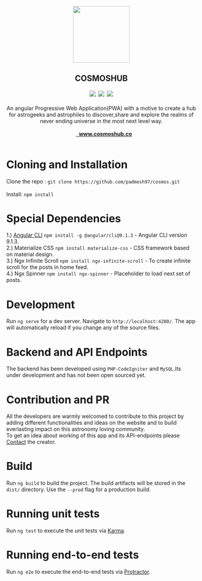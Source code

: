 <p align="center">
  <a href="https://cosmoshub.in" target="_blank">
    <img src="https://cosmoshub.in/assets/images/logo.png" width="150">
  </a>
</p>

<h2 align="center">COSMOSHUB</h2>
<h4 align="center"><img src="https://img.shields.io/github/v/release/padmesh97/cosmos.svg">&nbsp;&nbsp;<img src="https://github.com/padmesh97/cosmos/workflows/build/badge.svg">&nbsp;&nbsp;<img src="https://img.shields.io/badge/PRs-welcome-brightgreen.svg"></h4>

<p align="center">
  An angular Progressive Web Application(PWA) with a motive to create a hub for astrogeeks and astrophiles to discover,share and explore the realms of never ending universe in the most next level way.
  <br><br>
  <a href="https://cosmoshub.co" target="_blank">
  <img src="https://www.sigtarp.gov/SiteAssets/template/img/external-link.svg?Mobile=1&Source=%2F%5Flayouts%2Fmobile%2Fview%2Easpx%3FList%3Dd690280d%252D7c63%252D4a84%252Dbd5b%252D3b3565b098dd%26View%3D093e883f%252Ddd43%252D4422%252Dbcc9%252D2e5736717f25%26RootFolder%3D%252FSiteAssets%252Ftemplate%252Fimg%26CurrentPage%3D1" height="14" width="14">&nbsp;
  <strong>www.cosmoshub.co</strong>
   </a>
  <br><br>
</p>


# Cloning and Installation

Clone the repo : `git clone https://github.com/padmesh97/cosmos.git`<br><br>
Install: `npm install`

# Special Dependencies

1.) [Angular CLI](https://github.com/angular/angular-cli) `npm install -g @angular/cli@9.1.3` - Angular CLI version 9.1.3.<br>
2.) Materialize CSS `npm install materialize-css` - CSS framework based on material design.<br>
3.) Ngx Infinite Scroll `npm install ngx-infinite-scroll` - To create infinite scroll for the posts in home feed.<br>
4.) Ngx Spinner `npm install ngx-spinner` - Placeholder to load next set of posts.<br>

# Development

Run `ng serve` for a dev server. Navigate to `http://localhost:4200/`. The app will automatically reload if you change any of the source files.

# Backend and API Endpoints

The backend has been developed using `PHP-CodeIgniter` and `MySQL`.Its under development and has not been open sourced yet.

# Contribution and PR

All the developers are warmly welcomed to contribute to this project by adding different functionalities and ideas on the website and to build everlasting impact on this astronomy loving community.<br>To get an idea about working of this app and its API-endpoints please [Contact](mailto:kunwarpadmesh@yahoo.com) the creator.

# Build

Run `ng build` to build the project. The build artifacts will be stored in the `dist/` directory. Use the `--prod` flag for a production build.

# Running unit tests

Run `ng test` to execute the unit tests via [Karma](https://karma-runner.github.io).

# Running end-to-end tests

Run `ng e2e` to execute the end-to-end tests via [Protractor](http://www.protractortest.org/).
